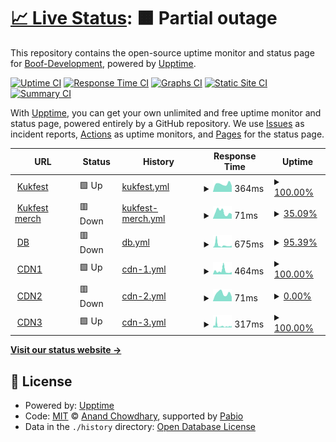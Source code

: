 # [📈 Live Status](https://status.kukfest.eu): <!--live status--> **🟧 Partial outage**

This repository contains the open-source uptime monitor and status page for [Boof-Development](https://status.kukfest.eu), powered by [Upptime](https://github.com/upptime/upptime).

[![Uptime CI](https://github.com/Boof-Development/status/workflows/Uptime%20CI/badge.svg)](https://github.com/Boof-Development/status/actions?query=workflow%3A%22Uptime+CI%22)
[![Response Time CI](https://github.com/Boof-Development/status/workflows/Response%20Time%20CI/badge.svg)](https://github.com/Boof-Development/status/actions?query=workflow%3A%22Response+Time+CI%22)
[![Graphs CI](https://github.com/Boof-Development/status/workflows/Graphs%20CI/badge.svg)](https://github.com/Boof-Development/status/actions?query=workflow%3A%22Graphs+CI%22)
[![Static Site CI](https://github.com/Boof-Development/status/workflows/Static%20Site%20CI/badge.svg)](https://github.com/Boof-Development/status/actions?query=workflow%3A%22Static+Site+CI%22)
[![Summary CI](https://github.com/Boof-Development/status/workflows/Summary%20CI/badge.svg)](https://github.com/Boof-Development/status/actions?query=workflow%3A%22Summary+CI%22)

With [Upptime](https://upptime.js.org), you can get your own unlimited and free uptime monitor and status page, powered entirely by a GitHub repository. We use [Issues](https://github.com/Boof-Development/status/issues) as incident reports, [Actions](https://github.com/Boof-Development/status/actions) as uptime monitors, and [Pages](https://status.kukfest.eu) for the status page.

<!--start: status pages-->
<!-- This summary is generated by Upptime (https://github.com/upptime/upptime) -->
<!-- Do not edit this manually, your changes will be overwritten -->
<!-- prettier-ignore -->
| URL | Status | History | Response Time | Uptime |
| --- | ------ | ------- | ------------- | ------ |
| <img alt="" src="https://icons.duckduckgo.com/ip3/kukfest.eu.ico" height="13"> [Kukfest](https://kukfest.eu) | 🟩 Up | [kukfest.yml](https://github.com/Boof-Development/status/commits/HEAD/history/kukfest.yml) | <details><summary><img alt="Response time graph" src="./graphs/kukfest/response-time-week.png" height="20"> 364ms</summary><br><a href="https://status.kukfest.eu/history/kukfest"><img alt="Response time 244" src="https://img.shields.io/endpoint?url=https%3A%2F%2Fraw.githubusercontent.com%2FBoof-Development%2Fstatus%2FHEAD%2Fapi%2Fkukfest%2Fresponse-time.json"></a><br><a href="https://status.kukfest.eu/history/kukfest"><img alt="24-hour response time 284" src="https://img.shields.io/endpoint?url=https%3A%2F%2Fraw.githubusercontent.com%2FBoof-Development%2Fstatus%2FHEAD%2Fapi%2Fkukfest%2Fresponse-time-day.json"></a><br><a href="https://status.kukfest.eu/history/kukfest"><img alt="7-day response time 364" src="https://img.shields.io/endpoint?url=https%3A%2F%2Fraw.githubusercontent.com%2FBoof-Development%2Fstatus%2FHEAD%2Fapi%2Fkukfest%2Fresponse-time-week.json"></a><br><a href="https://status.kukfest.eu/history/kukfest"><img alt="30-day response time 333" src="https://img.shields.io/endpoint?url=https%3A%2F%2Fraw.githubusercontent.com%2FBoof-Development%2Fstatus%2FHEAD%2Fapi%2Fkukfest%2Fresponse-time-month.json"></a><br><a href="https://status.kukfest.eu/history/kukfest"><img alt="1-year response time 244" src="https://img.shields.io/endpoint?url=https%3A%2F%2Fraw.githubusercontent.com%2FBoof-Development%2Fstatus%2FHEAD%2Fapi%2Fkukfest%2Fresponse-time-year.json"></a></details> | <details><summary><a href="https://status.kukfest.eu/history/kukfest">100.00%</a></summary><a href="https://status.kukfest.eu/history/kukfest"><img alt="All-time uptime 100.00%" src="https://img.shields.io/endpoint?url=https%3A%2F%2Fraw.githubusercontent.com%2FBoof-Development%2Fstatus%2FHEAD%2Fapi%2Fkukfest%2Fuptime.json"></a><br><a href="https://status.kukfest.eu/history/kukfest"><img alt="24-hour uptime 100.00%" src="https://img.shields.io/endpoint?url=https%3A%2F%2Fraw.githubusercontent.com%2FBoof-Development%2Fstatus%2FHEAD%2Fapi%2Fkukfest%2Fuptime-day.json"></a><br><a href="https://status.kukfest.eu/history/kukfest"><img alt="7-day uptime 100.00%" src="https://img.shields.io/endpoint?url=https%3A%2F%2Fraw.githubusercontent.com%2FBoof-Development%2Fstatus%2FHEAD%2Fapi%2Fkukfest%2Fuptime-week.json"></a><br><a href="https://status.kukfest.eu/history/kukfest"><img alt="30-day uptime 100.00%" src="https://img.shields.io/endpoint?url=https%3A%2F%2Fraw.githubusercontent.com%2FBoof-Development%2Fstatus%2FHEAD%2Fapi%2Fkukfest%2Fuptime-month.json"></a><br><a href="https://status.kukfest.eu/history/kukfest"><img alt="1-year uptime 100.00%" src="https://img.shields.io/endpoint?url=https%3A%2F%2Fraw.githubusercontent.com%2FBoof-Development%2Fstatus%2FHEAD%2Fapi%2Fkukfest%2Fuptime-year.json"></a></details>
| <img alt="" src="https://icons.duckduckgo.com/ip3/merch.kukfest.eu.ico" height="13"> [Kukfest merch](https://merch.kukfest.eu) | 🟥 Down | [kukfest-merch.yml](https://github.com/Boof-Development/status/commits/HEAD/history/kukfest-merch.yml) | <details><summary><img alt="Response time graph" src="./graphs/kukfest-merch/response-time-week.png" height="20"> 71ms</summary><br><a href="https://status.kukfest.eu/history/kukfest-merch"><img alt="Response time 194" src="https://img.shields.io/endpoint?url=https%3A%2F%2Fraw.githubusercontent.com%2FBoof-Development%2Fstatus%2FHEAD%2Fapi%2Fkukfest-merch%2Fresponse-time.json"></a><br><a href="https://status.kukfest.eu/history/kukfest-merch"><img alt="24-hour response time 50" src="https://img.shields.io/endpoint?url=https%3A%2F%2Fraw.githubusercontent.com%2FBoof-Development%2Fstatus%2FHEAD%2Fapi%2Fkukfest-merch%2Fresponse-time-day.json"></a><br><a href="https://status.kukfest.eu/history/kukfest-merch"><img alt="7-day response time 71" src="https://img.shields.io/endpoint?url=https%3A%2F%2Fraw.githubusercontent.com%2FBoof-Development%2Fstatus%2FHEAD%2Fapi%2Fkukfest-merch%2Fresponse-time-week.json"></a><br><a href="https://status.kukfest.eu/history/kukfest-merch"><img alt="30-day response time 127" src="https://img.shields.io/endpoint?url=https%3A%2F%2Fraw.githubusercontent.com%2FBoof-Development%2Fstatus%2FHEAD%2Fapi%2Fkukfest-merch%2Fresponse-time-month.json"></a><br><a href="https://status.kukfest.eu/history/kukfest-merch"><img alt="1-year response time 194" src="https://img.shields.io/endpoint?url=https%3A%2F%2Fraw.githubusercontent.com%2FBoof-Development%2Fstatus%2FHEAD%2Fapi%2Fkukfest-merch%2Fresponse-time-year.json"></a></details> | <details><summary><a href="https://status.kukfest.eu/history/kukfest-merch">35.09%</a></summary><a href="https://status.kukfest.eu/history/kukfest-merch"><img alt="All-time uptime 94.95%" src="https://img.shields.io/endpoint?url=https%3A%2F%2Fraw.githubusercontent.com%2FBoof-Development%2Fstatus%2FHEAD%2Fapi%2Fkukfest-merch%2Fuptime.json"></a><br><a href="https://status.kukfest.eu/history/kukfest-merch"><img alt="24-hour uptime 0.00%" src="https://img.shields.io/endpoint?url=https%3A%2F%2Fraw.githubusercontent.com%2FBoof-Development%2Fstatus%2FHEAD%2Fapi%2Fkukfest-merch%2Fuptime-day.json"></a><br><a href="https://status.kukfest.eu/history/kukfest-merch"><img alt="7-day uptime 35.09%" src="https://img.shields.io/endpoint?url=https%3A%2F%2Fraw.githubusercontent.com%2FBoof-Development%2Fstatus%2FHEAD%2Fapi%2Fkukfest-merch%2Fuptime-week.json"></a><br><a href="https://status.kukfest.eu/history/kukfest-merch"><img alt="30-day uptime 85.06%" src="https://img.shields.io/endpoint?url=https%3A%2F%2Fraw.githubusercontent.com%2FBoof-Development%2Fstatus%2FHEAD%2Fapi%2Fkukfest-merch%2Fuptime-month.json"></a><br><a href="https://status.kukfest.eu/history/kukfest-merch"><img alt="1-year uptime 94.95%" src="https://img.shields.io/endpoint?url=https%3A%2F%2Fraw.githubusercontent.com%2FBoof-Development%2Fstatus%2FHEAD%2Fapi%2Fkukfest-merch%2Fuptime-year.json"></a></details>
| <img alt="" src="https://icons.duckduckgo.com/ip3/db.080609.xyz.ico" height="13"> [DB](https://db.080609.xyz/_/) | 🟥 Down | [db.yml](https://github.com/Boof-Development/status/commits/HEAD/history/db.yml) | <details><summary><img alt="Response time graph" src="./graphs/db/response-time-week.png" height="20"> 675ms</summary><br><a href="https://status.kukfest.eu/history/db"><img alt="Response time 459" src="https://img.shields.io/endpoint?url=https%3A%2F%2Fraw.githubusercontent.com%2FBoof-Development%2Fstatus%2FHEAD%2Fapi%2Fdb%2Fresponse-time.json"></a><br><a href="https://status.kukfest.eu/history/db"><img alt="24-hour response time 301" src="https://img.shields.io/endpoint?url=https%3A%2F%2Fraw.githubusercontent.com%2FBoof-Development%2Fstatus%2FHEAD%2Fapi%2Fdb%2Fresponse-time-day.json"></a><br><a href="https://status.kukfest.eu/history/db"><img alt="7-day response time 675" src="https://img.shields.io/endpoint?url=https%3A%2F%2Fraw.githubusercontent.com%2FBoof-Development%2Fstatus%2FHEAD%2Fapi%2Fdb%2Fresponse-time-week.json"></a><br><a href="https://status.kukfest.eu/history/db"><img alt="30-day response time 496" src="https://img.shields.io/endpoint?url=https%3A%2F%2Fraw.githubusercontent.com%2FBoof-Development%2Fstatus%2FHEAD%2Fapi%2Fdb%2Fresponse-time-month.json"></a><br><a href="https://status.kukfest.eu/history/db"><img alt="1-year response time 459" src="https://img.shields.io/endpoint?url=https%3A%2F%2Fraw.githubusercontent.com%2FBoof-Development%2Fstatus%2FHEAD%2Fapi%2Fdb%2Fresponse-time-year.json"></a></details> | <details><summary><a href="https://status.kukfest.eu/history/db">95.39%</a></summary><a href="https://status.kukfest.eu/history/db"><img alt="All-time uptime 95.20%" src="https://img.shields.io/endpoint?url=https%3A%2F%2Fraw.githubusercontent.com%2FBoof-Development%2Fstatus%2FHEAD%2Fapi%2Fdb%2Fuptime.json"></a><br><a href="https://status.kukfest.eu/history/db"><img alt="24-hour uptime 99.99%" src="https://img.shields.io/endpoint?url=https%3A%2F%2Fraw.githubusercontent.com%2FBoof-Development%2Fstatus%2FHEAD%2Fapi%2Fdb%2Fuptime-day.json"></a><br><a href="https://status.kukfest.eu/history/db"><img alt="7-day uptime 95.39%" src="https://img.shields.io/endpoint?url=https%3A%2F%2Fraw.githubusercontent.com%2FBoof-Development%2Fstatus%2FHEAD%2Fapi%2Fdb%2Fuptime-week.json"></a><br><a href="https://status.kukfest.eu/history/db"><img alt="30-day uptime 97.81%" src="https://img.shields.io/endpoint?url=https%3A%2F%2Fraw.githubusercontent.com%2FBoof-Development%2Fstatus%2FHEAD%2Fapi%2Fdb%2Fuptime-month.json"></a><br><a href="https://status.kukfest.eu/history/db"><img alt="1-year uptime 95.20%" src="https://img.shields.io/endpoint?url=https%3A%2F%2Fraw.githubusercontent.com%2FBoof-Development%2Fstatus%2FHEAD%2Fapi%2Fdb%2Fuptime-year.json"></a></details>
| <img alt="" src="https://icons.duckduckgo.com/ip3/cdn1.boofdev.eu.ico" height="13"> [CDN1](https://cdn1.boofdev.eu) | 🟩 Up | [cdn-1.yml](https://github.com/Boof-Development/status/commits/HEAD/history/cdn-1.yml) | <details><summary><img alt="Response time graph" src="./graphs/cdn-1/response-time-week.png" height="20"> 464ms</summary><br><a href="https://status.kukfest.eu/history/cdn-1"><img alt="Response time 461" src="https://img.shields.io/endpoint?url=https%3A%2F%2Fraw.githubusercontent.com%2FBoof-Development%2Fstatus%2FHEAD%2Fapi%2Fcdn-1%2Fresponse-time.json"></a><br><a href="https://status.kukfest.eu/history/cdn-1"><img alt="24-hour response time 325" src="https://img.shields.io/endpoint?url=https%3A%2F%2Fraw.githubusercontent.com%2FBoof-Development%2Fstatus%2FHEAD%2Fapi%2Fcdn-1%2Fresponse-time-day.json"></a><br><a href="https://status.kukfest.eu/history/cdn-1"><img alt="7-day response time 464" src="https://img.shields.io/endpoint?url=https%3A%2F%2Fraw.githubusercontent.com%2FBoof-Development%2Fstatus%2FHEAD%2Fapi%2Fcdn-1%2Fresponse-time-week.json"></a><br><a href="https://status.kukfest.eu/history/cdn-1"><img alt="30-day response time 368" src="https://img.shields.io/endpoint?url=https%3A%2F%2Fraw.githubusercontent.com%2FBoof-Development%2Fstatus%2FHEAD%2Fapi%2Fcdn-1%2Fresponse-time-month.json"></a><br><a href="https://status.kukfest.eu/history/cdn-1"><img alt="1-year response time 461" src="https://img.shields.io/endpoint?url=https%3A%2F%2Fraw.githubusercontent.com%2FBoof-Development%2Fstatus%2FHEAD%2Fapi%2Fcdn-1%2Fresponse-time-year.json"></a></details> | <details><summary><a href="https://status.kukfest.eu/history/cdn-1">100.00%</a></summary><a href="https://status.kukfest.eu/history/cdn-1"><img alt="All-time uptime 100.00%" src="https://img.shields.io/endpoint?url=https%3A%2F%2Fraw.githubusercontent.com%2FBoof-Development%2Fstatus%2FHEAD%2Fapi%2Fcdn-1%2Fuptime.json"></a><br><a href="https://status.kukfest.eu/history/cdn-1"><img alt="24-hour uptime 100.00%" src="https://img.shields.io/endpoint?url=https%3A%2F%2Fraw.githubusercontent.com%2FBoof-Development%2Fstatus%2FHEAD%2Fapi%2Fcdn-1%2Fuptime-day.json"></a><br><a href="https://status.kukfest.eu/history/cdn-1"><img alt="7-day uptime 100.00%" src="https://img.shields.io/endpoint?url=https%3A%2F%2Fraw.githubusercontent.com%2FBoof-Development%2Fstatus%2FHEAD%2Fapi%2Fcdn-1%2Fuptime-week.json"></a><br><a href="https://status.kukfest.eu/history/cdn-1"><img alt="30-day uptime 100.00%" src="https://img.shields.io/endpoint?url=https%3A%2F%2Fraw.githubusercontent.com%2FBoof-Development%2Fstatus%2FHEAD%2Fapi%2Fcdn-1%2Fuptime-month.json"></a><br><a href="https://status.kukfest.eu/history/cdn-1"><img alt="1-year uptime 100.00%" src="https://img.shields.io/endpoint?url=https%3A%2F%2Fraw.githubusercontent.com%2FBoof-Development%2Fstatus%2FHEAD%2Fapi%2Fcdn-1%2Fuptime-year.json"></a></details>
| <img alt="" src="https://icons.duckduckgo.com/ip3/cdn2.boofdev.eu.ico" height="13"> [CDN2](https://cdn2.boofdev.eu) | 🟥 Down | [cdn-2.yml](https://github.com/Boof-Development/status/commits/HEAD/history/cdn-2.yml) | <details><summary><img alt="Response time graph" src="./graphs/cdn-2/response-time-week.png" height="20"> 71ms</summary><br><a href="https://status.kukfest.eu/history/cdn-2"><img alt="Response time 98" src="https://img.shields.io/endpoint?url=https%3A%2F%2Fraw.githubusercontent.com%2FBoof-Development%2Fstatus%2FHEAD%2Fapi%2Fcdn-2%2Fresponse-time.json"></a><br><a href="https://status.kukfest.eu/history/cdn-2"><img alt="24-hour response time 41" src="https://img.shields.io/endpoint?url=https%3A%2F%2Fraw.githubusercontent.com%2FBoof-Development%2Fstatus%2FHEAD%2Fapi%2Fcdn-2%2Fresponse-time-day.json"></a><br><a href="https://status.kukfest.eu/history/cdn-2"><img alt="7-day response time 71" src="https://img.shields.io/endpoint?url=https%3A%2F%2Fraw.githubusercontent.com%2FBoof-Development%2Fstatus%2FHEAD%2Fapi%2Fcdn-2%2Fresponse-time-week.json"></a><br><a href="https://status.kukfest.eu/history/cdn-2"><img alt="30-day response time 78" src="https://img.shields.io/endpoint?url=https%3A%2F%2Fraw.githubusercontent.com%2FBoof-Development%2Fstatus%2FHEAD%2Fapi%2Fcdn-2%2Fresponse-time-month.json"></a><br><a href="https://status.kukfest.eu/history/cdn-2"><img alt="1-year response time 98" src="https://img.shields.io/endpoint?url=https%3A%2F%2Fraw.githubusercontent.com%2FBoof-Development%2Fstatus%2FHEAD%2Fapi%2Fcdn-2%2Fresponse-time-year.json"></a></details> | <details><summary><a href="https://status.kukfest.eu/history/cdn-2">0.00%</a></summary><a href="https://status.kukfest.eu/history/cdn-2"><img alt="All-time uptime 0.00%" src="https://img.shields.io/endpoint?url=https%3A%2F%2Fraw.githubusercontent.com%2FBoof-Development%2Fstatus%2FHEAD%2Fapi%2Fcdn-2%2Fuptime.json"></a><br><a href="https://status.kukfest.eu/history/cdn-2"><img alt="24-hour uptime 0.00%" src="https://img.shields.io/endpoint?url=https%3A%2F%2Fraw.githubusercontent.com%2FBoof-Development%2Fstatus%2FHEAD%2Fapi%2Fcdn-2%2Fuptime-day.json"></a><br><a href="https://status.kukfest.eu/history/cdn-2"><img alt="7-day uptime 0.00%" src="https://img.shields.io/endpoint?url=https%3A%2F%2Fraw.githubusercontent.com%2FBoof-Development%2Fstatus%2FHEAD%2Fapi%2Fcdn-2%2Fuptime-week.json"></a><br><a href="https://status.kukfest.eu/history/cdn-2"><img alt="30-day uptime 4.67%" src="https://img.shields.io/endpoint?url=https%3A%2F%2Fraw.githubusercontent.com%2FBoof-Development%2Fstatus%2FHEAD%2Fapi%2Fcdn-2%2Fuptime-month.json"></a><br><a href="https://status.kukfest.eu/history/cdn-2"><img alt="1-year uptime 0.00%" src="https://img.shields.io/endpoint?url=https%3A%2F%2Fraw.githubusercontent.com%2FBoof-Development%2Fstatus%2FHEAD%2Fapi%2Fcdn-2%2Fuptime-year.json"></a></details>
| <img alt="" src="https://icons.duckduckgo.com/ip3/cdn3.boofdev.eu.ico" height="13"> [CDN3](https://cdn3.boofdev.eu) | 🟩 Up | [cdn-3.yml](https://github.com/Boof-Development/status/commits/HEAD/history/cdn-3.yml) | <details><summary><img alt="Response time graph" src="./graphs/cdn-3/response-time-week.png" height="20"> 317ms</summary><br><a href="https://status.kukfest.eu/history/cdn-3"><img alt="Response time 439" src="https://img.shields.io/endpoint?url=https%3A%2F%2Fraw.githubusercontent.com%2FBoof-Development%2Fstatus%2FHEAD%2Fapi%2Fcdn-3%2Fresponse-time.json"></a><br><a href="https://status.kukfest.eu/history/cdn-3"><img alt="24-hour response time 331" src="https://img.shields.io/endpoint?url=https%3A%2F%2Fraw.githubusercontent.com%2FBoof-Development%2Fstatus%2FHEAD%2Fapi%2Fcdn-3%2Fresponse-time-day.json"></a><br><a href="https://status.kukfest.eu/history/cdn-3"><img alt="7-day response time 317" src="https://img.shields.io/endpoint?url=https%3A%2F%2Fraw.githubusercontent.com%2FBoof-Development%2Fstatus%2FHEAD%2Fapi%2Fcdn-3%2Fresponse-time-week.json"></a><br><a href="https://status.kukfest.eu/history/cdn-3"><img alt="30-day response time 440" src="https://img.shields.io/endpoint?url=https%3A%2F%2Fraw.githubusercontent.com%2FBoof-Development%2Fstatus%2FHEAD%2Fapi%2Fcdn-3%2Fresponse-time-month.json"></a><br><a href="https://status.kukfest.eu/history/cdn-3"><img alt="1-year response time 439" src="https://img.shields.io/endpoint?url=https%3A%2F%2Fraw.githubusercontent.com%2FBoof-Development%2Fstatus%2FHEAD%2Fapi%2Fcdn-3%2Fresponse-time-year.json"></a></details> | <details><summary><a href="https://status.kukfest.eu/history/cdn-3">100.00%</a></summary><a href="https://status.kukfest.eu/history/cdn-3"><img alt="All-time uptime 100.00%" src="https://img.shields.io/endpoint?url=https%3A%2F%2Fraw.githubusercontent.com%2FBoof-Development%2Fstatus%2FHEAD%2Fapi%2Fcdn-3%2Fuptime.json"></a><br><a href="https://status.kukfest.eu/history/cdn-3"><img alt="24-hour uptime 100.00%" src="https://img.shields.io/endpoint?url=https%3A%2F%2Fraw.githubusercontent.com%2FBoof-Development%2Fstatus%2FHEAD%2Fapi%2Fcdn-3%2Fuptime-day.json"></a><br><a href="https://status.kukfest.eu/history/cdn-3"><img alt="7-day uptime 100.00%" src="https://img.shields.io/endpoint?url=https%3A%2F%2Fraw.githubusercontent.com%2FBoof-Development%2Fstatus%2FHEAD%2Fapi%2Fcdn-3%2Fuptime-week.json"></a><br><a href="https://status.kukfest.eu/history/cdn-3"><img alt="30-day uptime 100.00%" src="https://img.shields.io/endpoint?url=https%3A%2F%2Fraw.githubusercontent.com%2FBoof-Development%2Fstatus%2FHEAD%2Fapi%2Fcdn-3%2Fuptime-month.json"></a><br><a href="https://status.kukfest.eu/history/cdn-3"><img alt="1-year uptime 100.00%" src="https://img.shields.io/endpoint?url=https%3A%2F%2Fraw.githubusercontent.com%2FBoof-Development%2Fstatus%2FHEAD%2Fapi%2Fcdn-3%2Fuptime-year.json"></a></details>

<!--end: status pages-->

[**Visit our status website →**](https://status.kukfest.eu)

## 📄 License

- Powered by: [Upptime](https://github.com/upptime/upptime)
- Code: [MIT](./LICENSE) © [Anand Chowdhary](https://anandchowdhary.com), supported by [Pabio](https://pabio.com)
- Data in the `./history` directory: [Open Database License](https://opendatacommons.org/licenses/odbl/1-0/)
